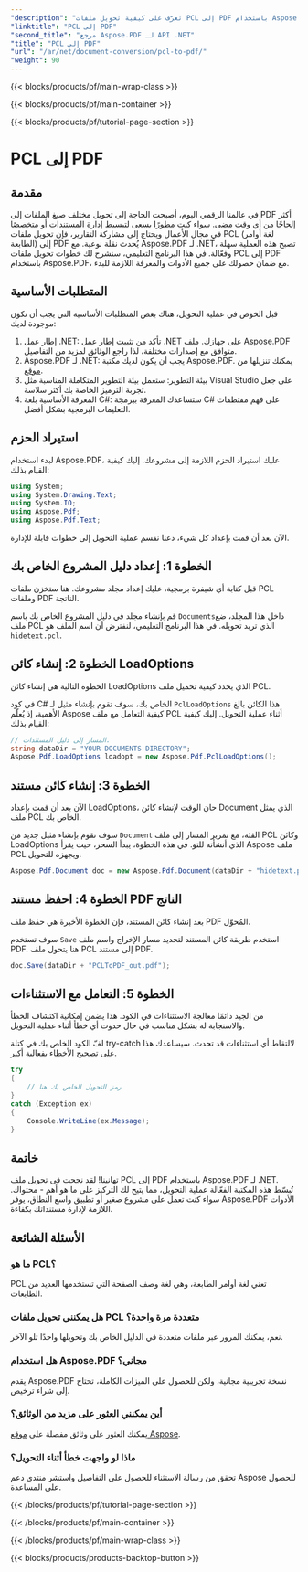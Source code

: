 ```yaml
---
"description": "تعرّف على كيفية تحويل ملفات PCL إلى PDF باستخدام Aspose.PDF لـ .NET من خلال هذا الدليل المفصل. مثالي للمطورين والشركات على حد سواء."
"linktitle": "PCL إلى PDF"
"second_title": "مرجع Aspose.PDF لـ API .NET"
"title": "PCL إلى PDF"
"url": "/ar/net/document-conversion/pcl-to-pdf/"
"weight": 90
---
```


{{< blocks/products/pf/main-wrap-class >}}

{{< blocks/products/pf/main-container >}}

{{< blocks/products/pf/tutorial-page-section >}}

# PCL إلى PDF

## مقدمة

في عالمنا الرقمي اليوم، أصبحت الحاجة إلى تحويل مختلف صيغ الملفات إلى PDF أكثر إلحاحًا من أي وقت مضى. سواء كنت مطورًا يسعى لتبسيط إدارة المستندات أو متخصصًا في مجال الأعمال ويحتاج إلى مشاركة التقارير، فإن تحويل ملفات PCL (لغة أوامر الطابعة) إلى PDF يُحدث نقلة نوعية. مع Aspose.PDF لـ .NET، تصبح هذه العملية سهلة وفعّالة. في هذا البرنامج التعليمي، سنشرح لك خطوات تحويل ملفات PCL إلى PDF باستخدام Aspose.PDF، مع ضمان حصولك على جميع الأدوات والمعرفة اللازمة للبدء.

## المتطلبات الأساسية

قبل الخوض في عملية التحويل، هناك بعض المتطلبات الأساسية التي يجب أن تكون موجودة لديك:

1. إطار عمل .NET: تأكد من تثبيت إطار عمل .NET على جهازك. ملف Aspose.PDF متوافق مع إصدارات مختلفة، لذا راجع الوثائق لمزيد من التفاصيل.
2. Aspose.PDF لـ .NET: يجب أن يكون لديك مكتبة Aspose.PDF. يمكنك تنزيلها من [موقع](https://releases.aspose.com/pdf/net/).
3. بيئة التطوير: ستعمل بيئة التطوير المتكاملة المناسبة مثل Visual Studio على جعل تجربة الترميز الخاصة بك أكثر سلاسة.
4. المعرفة الأساسية بلغة C#: ستساعدك المعرفة ببرمجة C# على فهم مقتطفات التعليمات البرمجية بشكل أفضل.

## استيراد الحزم

لبدء استخدام Aspose.PDF، عليك استيراد الحزم اللازمة إلى مشروعك. إليك كيفية القيام بذلك:

```csharp
using System;
using System.Drawing.Text;
using System.IO;
using Aspose.Pdf;
using Aspose.Pdf.Text;
```

الآن بعد أن قمت بإعداد كل شيء، دعنا نقسم عملية التحويل إلى خطوات قابلة للإدارة.

## الخطوة 1: إعداد دليل المشروع الخاص بك

قبل كتابة أي شيفرة برمجية، عليك إعداد مجلد مشروعك. هنا ستخزن ملفات PCL وملفات PDF الناتجة.

قم بإنشاء مجلد في دليل المشروع الخاص بك باسم `Documents`داخل هذا المجلد، ضع ملف PCL الذي تريد تحويله. في هذا البرنامج التعليمي، لنفترض أن اسم الملف هو `hidetext.pcl`.

## الخطوة 2: إنشاء كائن LoadOptions

الخطوة التالية هي إنشاء كائن LoadOptions الذي يحدد كيفية تحميل ملف PCL.

في كود C# الخاص بك، سوف تقوم بإنشاء مثيل لـ `PclLoadOptions` هذا الكائن بالغ الأهمية، إذ يُعلّم Aspose كيفية التعامل مع ملف PCL أثناء عملية التحويل. إليك كيفية القيام بذلك:

```csharp
// المسار إلى دليل المستندات.
string dataDir = "YOUR DOCUMENTS DIRECTORY";
Aspose.Pdf.LoadOptions loadopt = new Aspose.Pdf.PclLoadOptions();
```

## الخطوة 3: إنشاء كائن مستند

الآن بعد أن قمت بإعداد LoadOptions، حان الوقت لإنشاء كائن Document الذي يمثل ملف PCL الخاص بك.

سوف تقوم بإنشاء مثيل جديد من `Document` الفئة، مع تمرير المسار إلى ملف PCL وكائن LoadOptions الذي أنشأته للتو. في هذه الخطوة، يبدأ السحر، حيث يقرأ Aspose ملف PCL ويجهزه للتحويل.

```csharp
Aspose.Pdf.Document doc = new Aspose.Pdf.Document(dataDir + "hidetext.pcl", loadopt);
```

## الخطوة 4: احفظ مستند PDF الناتج

بعد إنشاء كائن المستند، فإن الخطوة الأخيرة هي حفظ ملف PDF المُحوّل.

سوف تستخدم `Save` استخدم طريقة كائن المستند لتحديد مسار الإخراج واسم ملف PDF. هنا يتحول ملف PCL إلى مستند PDF.

```csharp
doc.Save(dataDir + "PCLToPDF_out.pdf");
```

## الخطوة 5: التعامل مع الاستثناءات

من الجيد دائمًا معالجة الاستثناءات في الكود. هذا يضمن إمكانية اكتشاف الخطأ والاستجابة له بشكل مناسب في حال حدوث أي خطأ أثناء عملية التحويل.

لفّ الكود الخاص بك في كتلة try-catch لالتقاط أي استثناءات قد تحدث. سيساعدك هذا على تصحيح الأخطاء بفعالية أكبر.

```csharp
try
{
    // رمز التحويل الخاص بك هنا
}
catch (Exception ex)
{
    Console.WriteLine(ex.Message);
}
```

## خاتمة

تهانينا! لقد نجحت في تحويل ملف PCL إلى PDF باستخدام Aspose.PDF لـ .NET. تُبسّط هذه المكتبة الفعّالة عملية التحويل، مما يتيح لك التركيز على ما هو أهم - محتواك. سواء كنت تعمل على مشروع صغير أو تطبيق واسع النطاق، يوفر Aspose.PDF الأدوات اللازمة لإدارة مستنداتك بكفاءة.

## الأسئلة الشائعة

### ما هو PCL؟
PCL تعني لغة أوامر الطابعة، وهي لغة وصف الصفحة التي تستخدمها العديد من الطابعات.

### هل يمكنني تحويل ملفات PCL متعددة مرة واحدة؟
نعم، يمكنك المرور عبر ملفات متعددة في الدليل الخاص بك وتحويلها واحدًا تلو الآخر.

### هل استخدام Aspose.PDF مجاني؟
يقدم Aspose.PDF نسخة تجريبية مجانية، ولكن للحصول على الميزات الكاملة، تحتاج إلى شراء ترخيص.

### أين يمكنني العثور على مزيد من الوثائق؟
يمكنك العثور على وثائق مفصلة على [موقع Aspose](https://reference.aspose.com/pdf/net/).

### ماذا لو واجهت خطأ أثناء التحويل؟
تحقق من رسالة الاستثناء للحصول على التفاصيل واستشر منتدى دعم Aspose للحصول على المساعدة.

{{< /blocks/products/pf/tutorial-page-section >}}

{{< /blocks/products/pf/main-container >}}

{{< /blocks/products/pf/main-wrap-class >}}

{{< blocks/products/products-backtop-button >}}